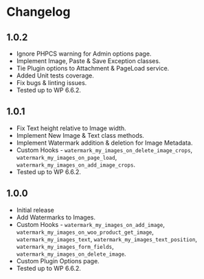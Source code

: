 # Changelog

## 1.0.2
* Ignore PHPCS warning for Admin options page.
* Implement Image, Paste & Save Exception classes.
* Tie Plugin options to Attachment & PageLoad service.
* Added Unit tests coverage.
* Fix bugs & linting issues.
* Tested up to WP 6.6.2.

## 1.0.1
* Fix Text height relative to Image width.
* Implement New Image & Text class methods.
* Implement Watermark addition & deletion for Image Metadata.
* Custom Hooks - `watermark_my_images_on_delete_image_crops`, `watermark_my_images_on_page_load`, `watermark_my_images_on_add_image_crops`.
* Tested up to WP 6.6.2.

## 1.0.0
* Initial release
* Add Watermarks to Images.
* Custom Hooks - `watermark_my_images_on_add_image`, `watermark_my_images_on_woo_product_get_image`, `watermark_my_images_text`, `watermark_my_images_text_position`, `watermark_my_images_form_fields`, `watermark_my_images_on_delete_image`.
* Custom Plugin Options page.
* Tested up to WP 6.6.2.
